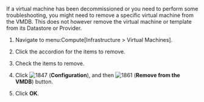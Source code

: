 If a virtual machine has been decommissioned or you need to perform some
troubleshooting, you might need to remove a specific virtual machine
from the VMDB. This does not however remove the virtual machine or
template from its Datastore or Provider.

1.  Navigate to menu:Compute\[Infrastructure \> Virtual Machines\].

2.  Click the accordion for the items to remove.

3.  Check the items to remove.

4.  Click ![1847](1847.png) (**Configuration**), and then
    ![1861](1861.png) (**Remove from the VMDB**) button.

5.  Click **OK**.
